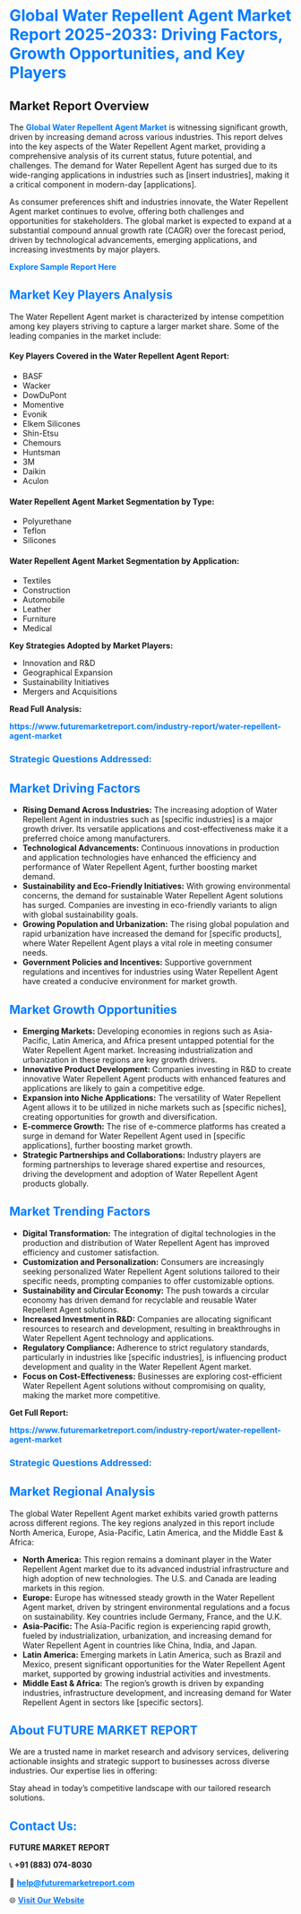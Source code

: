<h1 style="color: #007BFF;">Global Water Repellent Agent Market Report 2025-2033: Driving Factors, Growth Opportunities, and Key Players</h1>

<section id="overview">
<h2>Market Report Overview</h2>
<p>The <a href="https://www.futuremarketreport.com/industry-report/water-repellent-agent-market" style="color: #007BFF; text-decoration: none;"><strong>Global Water Repellent Agent Market</strong></a> is witnessing significant growth, driven by increasing demand across various industries. This report delves into the key aspects of the Water Repellent Agent market, providing a comprehensive analysis of its current status, future potential, and challenges. The demand for Water Repellent Agent has surged due to its wide-ranging applications in industries such as [insert industries], making it a critical component in modern-day [applications].</p>
<p>As consumer preferences shift and industries innovate, the Water Repellent Agent market continues to evolve, offering both challenges and opportunities for stakeholders. The global market is expected to expand at a substantial compound annual growth rate (CAGR) over the forecast period, driven by technological advancements, emerging applications, and increasing investments by major players.</p>
</section>

<section id="overview">
<p><a href="https://www.futuremarketreport.com/request-sample/reportId=42073" style="color: #007BFF; text-decoration: none;"><strong>Explore Sample Report Here</strong></a></p>
</section>

<section id="key-players">
<h2 style="color: #007BFF;">Market Key Players Analysis</h2>
<p>The Water Repellent Agent market is characterized by intense competition among key players striving to capture a larger market share. Some of the leading companies in the market include:</p>
<h4>Key Players Covered in the Water Repellent Agent Report:</h4>
<ul><li>BASF</li><li>Wacker</li><li>DowDuPont</li><li>Momentive</li><li>Evonik</li><li>Elkem Silicones</li><li>Shin-Etsu</li><li>Chemours</li><li>Huntsman</li><li>3M</li><li>Daikin</li><li>Aculon</li></ul>
<h4>Water Repellent Agent Market Segmentation by Type:</h4>
<ul><li>Polyurethane</li><li>Teflon</li><li>Silicones</li></ul>

<h4>Water Repellent Agent Market Segmentation by Application:</h4>
<ul><li>Textiles</li><li>Construction</li><li>Automobile</li><li>Leather</li><li>Furniture</li><li>Medical</li></ul>
<p><strong>Key Strategies Adopted by Market Players:</strong></p>
<ul>
<li>Innovation and R&D</li>
<li>Geographical Expansion</li>
<li>Sustainability Initiatives</li>
<li>Mergers and Acquisitions</li>
</ul>
</section>

<section>
<p><strong>Read Full Analysis: </strong></p><a href="https://www.futuremarketreport.com/industry-report/water-repellent-agent-market" style="color: #007BFF; text-decoration: none;"><strong>https://www.futuremarketreport.com/industry-report/water-repellent-agent-market</strong></a>
<h3 style="color: #007BFF;">Strategic Questions Addressed:</h3>
</section>

<section id="driving-factors">
<h2 style="color: #007BFF;">Market Driving Factors</h2>
<ul>
<li><strong>Rising Demand Across Industries:</strong> The increasing adoption of Water Repellent Agent in industries such as [specific industries] is a major growth driver. Its versatile applications and cost-effectiveness make it a preferred choice among manufacturers.</li>
<li><strong>Technological Advancements:</strong> Continuous innovations in production and application technologies have enhanced the efficiency and performance of Water Repellent Agent, further boosting market demand.</li>
<li><strong>Sustainability and Eco-Friendly Initiatives:</strong> With growing environmental concerns, the demand for sustainable Water Repellent Agent solutions has surged. Companies are investing in eco-friendly variants to align with global sustainability goals.</li>
<li><strong>Growing Population and Urbanization:</strong> The rising global population and rapid urbanization have increased the demand for [specific products], where Water Repellent Agent plays a vital role in meeting consumer needs.</li>
<li><strong>Government Policies and Incentives:</strong> Supportive government regulations and incentives for industries using Water Repellent Agent have created a conducive environment for market growth.</li>
</ul>
</section>

<section id="growth-opportunities">
<h2 style="color: #007BFF;">Market Growth Opportunities</h2>
<ul>
<li><strong>Emerging Markets:</strong> Developing economies in regions such as Asia-Pacific, Latin America, and Africa present untapped potential for the Water Repellent Agent market. Increasing industrialization and urbanization in these regions are key growth drivers.</li>
<li><strong>Innovative Product Development:</strong> Companies investing in R&D to create innovative Water Repellent Agent products with enhanced features and applications are likely to gain a competitive edge.</li>
<li><strong>Expansion into Niche Applications:</strong> The versatility of Water Repellent Agent allows it to be utilized in niche markets such as [specific niches], creating opportunities for growth and diversification.</li>
<li><strong>E-commerce Growth:</strong> The rise of e-commerce platforms has created a surge in demand for Water Repellent Agent used in [specific applications], further boosting market growth.</li>
<li><strong>Strategic Partnerships and Collaborations:</strong> Industry players are forming partnerships to leverage shared expertise and resources, driving the development and adoption of Water Repellent Agent products globally.</li>
</ul>
</section>

<section id="trending-factors">
<h2 style="color: #007BFF;">Market Trending Factors</h2>
<ul>
<li><strong>Digital Transformation:</strong> The integration of digital technologies in the production and distribution of Water Repellent Agent has improved efficiency and customer satisfaction.</li>
<li><strong>Customization and Personalization:</strong> Consumers are increasingly seeking personalized Water Repellent Agent solutions tailored to their specific needs, prompting companies to offer customizable options.</li>
<li><strong>Sustainability and Circular Economy:</strong> The push towards a circular economy has driven demand for recyclable and reusable Water Repellent Agent solutions.</li>
<li><strong>Increased Investment in R&D:</strong> Companies are allocating significant resources to research and development, resulting in breakthroughs in Water Repellent Agent technology and applications.</li>
<li><strong>Regulatory Compliance:</strong> Adherence to strict regulatory standards, particularly in industries like [specific industries], is influencing product development and quality in the Water Repellent Agent market.</li>
<li><strong>Focus on Cost-Effectiveness:</strong> Businesses are exploring cost-efficient Water Repellent Agent solutions without compromising on quality, making the market more competitive.</li>
</ul>
</section>

<section>
<p><strong>Get Full Report: </strong></p><a href="https://www.futuremarketreport.com/industry-report/water-repellent-agent-market" style="color: #007BFF; text-decoration: none;"><strong>https://www.futuremarketreport.com/industry-report/water-repellent-agent-market</strong></a>
<h3 style="color: #007BFF;">Strategic Questions Addressed:</h3>
</section>


<section id="regional-analysis">
<h2 style="color: #007BFF;">Market Regional Analysis</h2>
<p>The global Water Repellent Agent market exhibits varied growth patterns across different regions. The key regions analyzed in this report include North America, Europe, Asia-Pacific, Latin America, and the Middle East & Africa:</p>
<ul>
<li><strong>North America:</strong> This region remains a dominant player in the Water Repellent Agent market due to its advanced industrial infrastructure and high adoption of new technologies. The U.S. and Canada are leading markets in this region.</li>
<li><strong>Europe:</strong> Europe has witnessed steady growth in the Water Repellent Agent market, driven by stringent environmental regulations and a focus on sustainability. Key countries include Germany, France, and the U.K.</li>
<li><strong>Asia-Pacific:</strong> The Asia-Pacific region is experiencing rapid growth, fueled by industrialization, urbanization, and increasing demand for Water Repellent Agent in countries like China, India, and Japan.</li>
<li><strong>Latin America:</strong> Emerging markets in Latin America, such as Brazil and Mexico, present significant opportunities for the Water Repellent Agent market, supported by growing industrial activities and investments.</li>
<li><strong>Middle East & Africa:</strong> The region’s growth is driven by expanding industries, infrastructure development, and increasing demand for Water Repellent Agent in sectors like [specific sectors].</li>
</ul>
</section>

<footer>
<h2 style="color: #007BFF;">About FUTURE MARKET REPORT</h2>
<p>We are a trusted name in market research and advisory services, delivering actionable insights and strategic support to businesses across diverse industries. Our expertise lies in offering:</p>

<p>Stay ahead in today’s competitive landscape with our tailored research solutions.</p>

<h2 style="color: #007BFF;">Contact Us:</h2>
<p><strong>FUTURE MARKET REPORT</strong></p>
<p>📞 <strong>+91 (883) 074-8030</strong></p>
<p>📧 <strong><a href="mailto:help@futuremarketreport.com" style="color: #007BFF;">help@futuremarketreport.com</a></strong></p>
<p>🌐 <strong><a href="https://www.futuremarketreport.com/" style="color: #007BFF;">Visit Our Website</a></strong></p>
</footer>